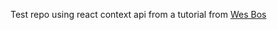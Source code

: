 Test repo using react context api from a tutorial from [Wes Bos](https://www.youtube.com/watch?v=XLJN4JfniH4)